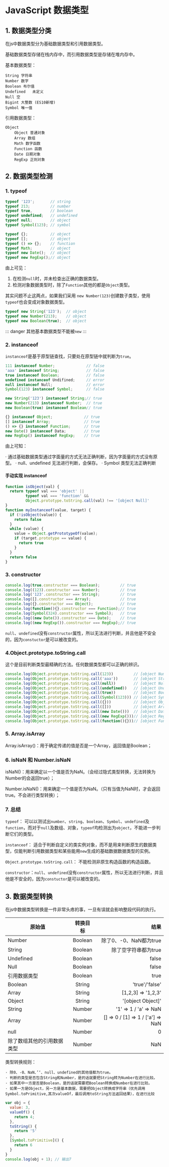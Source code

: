 # JavaScript 数据类型

## 1. 数据类型分类

在js中数据类型分为基础数据类型和引用数据类型。

基础数据类型存储在栈内存中，而引用数据类型是存储在堆内存中。

基本数据类型：
    
    String 字符串
    Number 数字
    Boolean 布尔值
    Undefined   未定义
    Null 空
    Bigint 大整数 (ES10新增)
    Symbol 唯一值

引用数据类型：

    Object
        Object 普通对象
        Array 数组
        Math 数字函数
        Function 函数
        Date 日期对象
        RegExp 正则对象



## 2. 数据类型检测

### 1. typeof

```js
typeof '123';       // string
typeof 213;         // number
typeof true,        // boolean
typeof undefined;   // undefined
typeof null;        // object
typeof Symbol(123); // symbol

typeof {};          // object
typeof [];          // object
typeof () => {};    // function
typeof Math;        // object
typeof new Date();  // object
typeof new RegExp();// object
```

由上可见： 

  1. 在检测`null`时，并未检查出正确的数据类型。
  2. 检测对象数据类型时，除了`Function`其他的都是`Object`类型。

其实问题不止这两点，如果我们采用 `new Number(123)`创建数子类型，使用`typeof`也会变成对象数据类型。

```js
typeof new String('123');  // object
typeof new Number(213);    // object
typeof new Boolean(true);  // object
```

::: danger 
其他基本数据类型不能被`new`
:::

### 2. instanceof

`instanceof`是基于原型链查找，只要处在原型链中就判断为`true`。

```js
111 instanceof Number;              // false
'aaa' instanceof String;            // false
true instanceof Boolean;            // false
undefined instanceof Undifined;     // error
null instanceof Null;               // error
Symbol(123) instanceof Symbol;      // false

new String('123') instanceof String;// true
new Number(213) instanceof Number;  // true
new Boolean(true) instanceof Boolean// true

{} instanceof Object;              // true
[] instanceof Array;               // true
() => {} instanceof Function;      // true
new Date() instanceof Data;        // true
new RegExp() instanceof RegExp;    // true
```

由上可知：
 
  · 通过基础数据类型通过字面量的方式无法正确判断，因为字面量的方式没有原型。
  · null、undefined 无法进行判断，会保存。
  · Symbol 类型无法正确判断

#### 手动实现 instanceof

```js
function isObject(val) {
  return typeof val === 'object' ||
         typeof val === 'function' &&
         Object.prototype.toString.call(val) !== '[object Null]'
}
function myInstanceof(value, target) {
  if (!isObject(value)) {
    return false
  }
  while (value) {
    value = Object.getPrototypeOf(value);
    if (target.prototype == value) {
      return true
    }
  }
  return false
}
```

### 3. constructor

```js
console.log(true.constructor === Boolean);         // true
console.log((123).constructor === Number);         // true
console.log('123'.constructor === String);         // true
console.log([].constructor === Array);             // true
console.log({}.constructor === Object);            // true
console.log(function(){}.constructor === Function);// true
console.log(Symbol(324).constructor === Symbol);   // true
console.log((new Date()).constructor === Date);    // true
console.log((new RegExp()).constructor === RegExp);// true
```

`null`、`undefined`没有`constructor`属性，所以无法进行判断，并且他是不安全的，因为`constuctor`是可以被改变的。

### 4.Object.prototype.toString.call

这个是目前判断类型最精确的方法。任何数据类型都可以正确的辨识。

```js
console.log(Object.prototype.toString.call(123))         // [object Number]
console.log(Object.prototype.toString.call('aaa'))       // [object String]
console.log(Object.prototype.toString.call(null))        // [object Null]
console.log(Object.prototype.toString.call(undefined))   // [object Undefined]
console.log(Object.prototype.toString.call(true))        // [object Boolean]
console.log(Object.prototype.toString.call(Symbol(123))) // [object Symbol]
console.log(Object.prototype.toString.call({}))          // [object Object]
console.log(Object.prototype.toString.call([]))          // [object Array]
console.log(Object.prototype.toString.call(new Date()))  // [object Date]
console.log(Object.prototype.toString.call(new RegExp()))// [object RegExp]
console.log(Object.prototype.toString.call(function(){}))// [object Function]
```

### 5. Array.isArray

Array.isArray()：用于确定传递的值是否是一个Array，返回值是Boolean；

### 6. isNaN 和 Number.isNaN

isNaN()：用来确定以一个值是否为NaN。（会经过隐式类型转换，无法转换为Number的会返回true）；

Number.isNaN()：用来确定一个值是否为NaN。（只有当值为NaN时，才会返回true。不会进行类型转换）；

### 7. 总结

`typeof`： 可以以测试出`number`、`string`、`boolean`、`Symbol`、`undefined`及`function`，而对于`null`及数组、对象，`typeof`均检测出为`object`，不能进一步判断它们的类型。

`instanceof`： 适合于判断自定义的类实例对象，而不是用来判断原生的数据类型，仅能判断引用数据类型和某些能用`new`生成的基础数据数据类型的实例。

`Object.prototype.toString.call`： 不能检测非原生构造函数的构造函数。

`constructor`：`null`、`undefined`没有`constructor`属性，所以无法进行判断，并且他是不安全的，因为`constuctor`是可以被改变的。

## 3. 数据类型转换

在js中数据类型转换是一件非常头疼的事，一旦有误就会影响整段代码的执行。

| 原始值        | 转换目标           | 结果  |
| ------------- |:-------------:| -----:|
| Number      | Boolean      | 除了0、-0、NaN都为true |
| String      | Boolean      | 除了空字符串都为true  |
| Undefined | Boolean    |    false |
| Null | Boolean    |    false |
| 引用数据类型 | Boolean    |    true |
| Boolean | String    |    'true'/'false' |
| Array | String    |  [1,2,3] => '1,2,3'   |
| Object | String    |    '[object Object]' |
| String | Number    |    '1' => 1 / 'a' => NaN |
| Array | Number    |    [] => 0 / [1] => 1 / ['a'] => NaN |
| null | Number    |    0 |
|除了数组其他的引用数据类型 | Number    |  NaN   |

类型转换规则：

    · 除0、-0、NaN、’‘、null、undefined的其他值都为true。
    · 判断的类型是否包含String和Number，是的话就要把String转为Number在进行比较。
    · 如果其中一方是否是Boolean，是的话就需要把Boolean转换成Number在进行比较。
    · 如果一方是Object，另一方是基本数据，需要把Object转换成字符串（优先调用Symbol.toPrimitive,其次valueOf，最后调用toString方法返回结果），在进行比较

```js
var obj = {
  value: 3,
  valueOf() {
    return 4;
  },
  toString() {
    return '5'
  },
  [Symbol.toPrimitive]() {
    return 6
  }
}
console.log(obj + 1); // 输出7

```